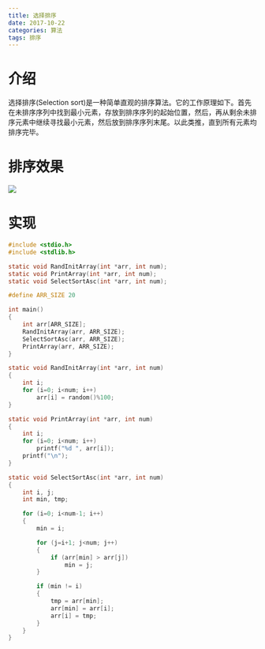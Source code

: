 ```yaml
---
title: 选择排序
date: 2017-10-22
categories: 算法
tags: 排序
---
```


# 介绍

选择排序(Selection sort)是一种简单直观的排序算法。它的工作原理如下。首先在未排序序列中找到最小元素，存放到排序序列的起始位置，然后，再从剩余未排序元素中继续寻找最小元素，然后放到排序序列末尾。以此类推，直到所有元素均排序完毕。

# 排序效果

![](/img/选择排序.gif)

# 实现

```c
#include <stdio.h>
#include <stdlib.h>

static void RandInitArray(int *arr, int num);
static void PrintArray(int *arr, int num);
static void SelectSortAsc(int *arr, int num);

#define ARR_SIZE 20

int main()
{
	int arr[ARR_SIZE];
	RandInitArray(arr, ARR_SIZE);
	SelectSortAsc(arr, ARR_SIZE);
	PrintArray(arr, ARR_SIZE);
}

static void RandInitArray(int *arr, int num)
{
	int i;
	for (i=0; i<num; i++)
		arr[i] = random()%100;
}

static void PrintArray(int *arr, int num)
{
	int i;
	for (i=0; i<num; i++)
		printf("%d ", arr[i]);
	printf("\n");
}

static void SelectSortAsc(int *arr, int num)
{
	int i, j;
	int min, tmp;

	for (i=0; i<num-1; i++)
	{
		min = i;

		for (j=i+1; j<num; j++)
		{
			if (arr[min] > arr[j])
				min = j;
		}

		if (min != i)
		{
			tmp = arr[min];
			arr[min] = arr[i];
			arr[i] = tmp;
		}
	}
}
```

